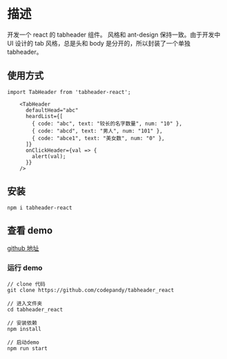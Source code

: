 # 描述

开发一个 react 的 tabheader 组件。
风格和 ant-design 保持一致。由于开发中 UI 设计的 tab 风格，总是头和 body 是分开的，所以封装了一个单独 tabheader。

## 使用方式

```
import TabHeader from 'tabheader-react';

    <TabHeader
      defaultHead="abc"
      heardList={[
        { code: "abc", text: "较长的名字数量", num: "10" },
        { code: "abcd", text: "男人", num: "101" },
        { code: "abce1", text: "美女数", num: "0" },
      ]}
      onClickHeader={val => {
        alert(val);
      }}
    />
```

## 安装

```
npm i tabheader-react
```

## 查看 demo

[github 地址](https://github.com/codepandy/tabheader_react)

### 运行 demo

```
// clone 代码
git clone https://github.com/codepandy/tabheader_react

// 进入文件夹
cd tabheader_react

// 安装依赖
npm install

// 启动demo
npm run start
```
